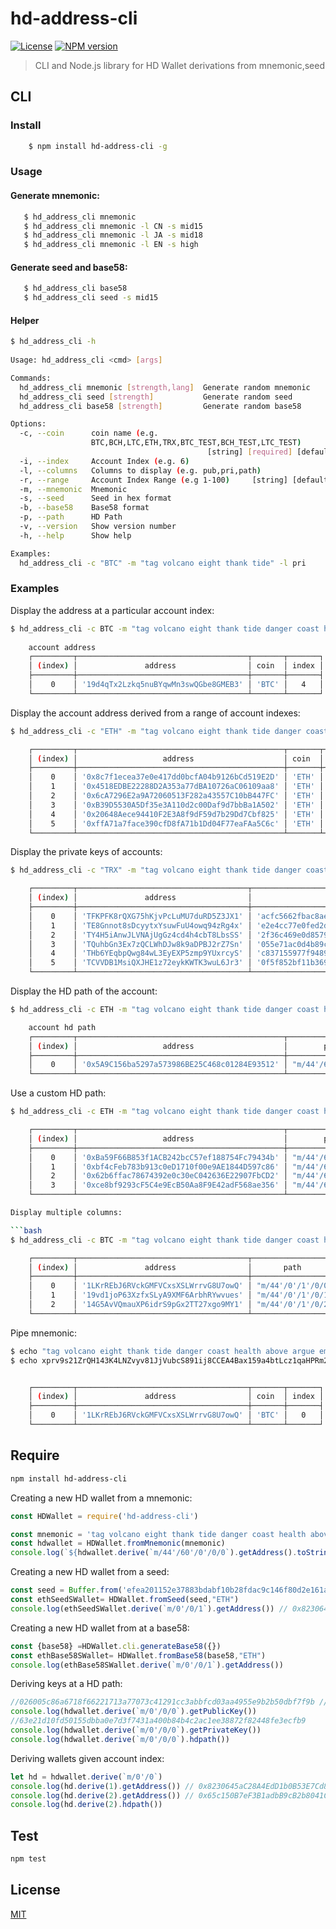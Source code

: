 # hd-address-cli


[![License](http://img.shields.io/badge/license-MIT-blue.svg)](https://raw.githubusercontent.com/miguelmota/ethereum-hdwallet/master/LICENSE)   [![NPM version](https://img.shields.io/npm/v/hd-address-cli?style=flat-square)](https://www.npmjs.com/package/hd-address-cli)
 >CLI and Node.js library for  HD Wallet derivations from mnemonic,seed


## CLI

### Install

```bash
    $ npm install hd-address-cli -g
```

### Usage
#### Generate mnemonic:
```bash
   $ hd_address_cli mnemonic
   $ hd_address_cli mnemonic -l CN -s mid15
   $ hd_address_cli mnemonic -l JA -s mid18
   $ hd_address_cli mnemonic -l EN -s high
```

#### Generate seed and base58:
```bash
   $ hd_address_cli base58
   $ hd_address_cli seed -s mid15 
```

#### Helper
```bash
$ hd_address_cli -h
 
Usage: hd_address_cli <cmd> [args]

Commands:
  hd_address_cli mnemonic [strength,lang]  Generate random mnemonic
  hd_address_cli seed [strength]           Generate random seed
  hd_address_cli base58 [strength]         Generate random base58

Options:
  -c, --coin      coin name (e.g.
                  BTC,BCH,LTC,ETH,TRX,BTC_TEST,BCH_TEST,LTC_TEST)
                                            [string] [required] [default: "BTC"]
  -i, --index     Account Index (e.g. 6)                                [number]
  -l, --columns   Columns to display (e.g. pub,pri,path)                [string]
  -r, --range     Account Index Range (e.g 1-100)     [string] [default: "1-10"]
  -m, --mnemonic  Mnemonic                                              [string]
  -s, --seed      Seed in hex format                                    [string]
  -b, --base58    Base58 format                                         [string]
  -p, --path      HD Path                                               [string]
  -v, --version   Show version number                                  [boolean]
  -h, --help      Show help                                            [boolean]

Examples:
  hd_address_cli -c "BTC" -m "tag volcano eight thank tide" -l pri


``` 

### Examples

Display the address at a particular account index:

```bash
$ hd_address_cli -c BTC -m "tag volcano eight thank tide danger coast health above argue embrace heavy" -i 4
    
    account address
    ┌─────────┬──────────────────────────────────────┬───────┬───────┐
    │ (index) │               address                │ coin  │ index │
    ├─────────┼──────────────────────────────────────┼───────┼───────┤
    │    0    │ '19d4qTx2Lzkq5nuBYqwMn3swQGbe8GMEB3' │ 'BTC' │   4   │
    └─────────┴──────────────────────────────────────┴───────┴───────┘
```

Display the account address derived from a range of account indexes:

```bash
$ hd_address_cli -c "ETH" -m "tag volcano eight thank tide danger coast health above argue embrace heavy" -r 5-10

    ┌─────────┬──────────────────────────────────────────────┬───────┬───────┐
    │ (index) │                   address                    │ coin  │ index │
    ├─────────┼──────────────────────────────────────────────┼───────┼───────┤
    │    0    │ '0x8c7f1ecea37e0e417dd0bcfA04b9126bCd519E2D' │ 'ETH' │   5   │
    │    1    │ '0x4518EDBE22288D2A353a77dBA10726aC06109aa8' │ 'ETH' │   6   │
    │    2    │ '0x6cA7296E2a9A72060513F282a43557C10bB447FC' │ 'ETH' │   7   │
    │    3    │ '0xB39D5530A5Df35e3A110d2c00Daf9d7bbBa1A502' │ 'ETH' │   8   │
    │    4    │ '0x20648Aece94410F2E3A8f9dF59d7b29Dd7Cbf825' │ 'ETH' │   9   │
    │    5    │ '0xffA71a7face390cfD8fA71b1Dd04F77eaFAa5C6c' │ 'ETH' │  10   │
    └─────────┴──────────────────────────────────────────────┴───────┴───────┘
```

Display the private keys of accounts:

```bash
$ hd_address_cli -c "TRX" -m "tag volcano eight thank tide danger coast health above argue embrace heavy" -r 5-10 -l pri

    ┌─────────┬──────────────────────────────────────┬────────────────────────────────────────────────────────────────────┬───────┬───────┐
    │ (index) │               address                │                                pri                                 │ coin  │ index │
    ├─────────┼──────────────────────────────────────┼────────────────────────────────────────────────────────────────────┼───────┼───────┤
    │    0    │ 'TFKPFK8rQXG75hKjvPcLuMU7duRD5Z3JX1' │ 'acfc5662fbac8aea7bf3eeb9c6ee8a2c188fbe76336b2bc83444734827afec0a' │ 'TRX' │   5   │
    │    1    │ 'TE8Gnnot8sDcyytxYsuwFuU4owq94zRg4x' │ 'e2e4cc77e0fed2d4a764f796342ccc22241aa9f5b90f5b39bb4080ee5462a910' │ 'TRX' │   6   │
    │    2    │ 'TY4H5iAnwJLVNAjUgGz4cd4h4cbT8LbsSS' │ '2f36c469e0d8579a1ab4fa9f927db274f21b8be2fc558f8a9fe2701765b954ec' │ 'TRX' │   7   │
    │    3    │ 'TQuhbGn3Ex7zQCLWhDJw8k9aDPBJ2rZ7Sn' │ '055e71ac0d4b89c7fc1f5b53291578389e690d37bbf09a2e0b8f4f4c76e947e9' │ 'TRX' │   8   │
    │    4    │ 'THb6YEqbpQwg84wL3EyEXP5zmp9YUxrcyS' │ 'c837155977f9489f9b23d510b4622529abf2191bc9d67cc2f27127dcb432ced1' │ 'TRX' │   9   │
    │    5    │ 'TCVVDB1MsiQXJHE1z72eykKWTK3wuL6Jr3' │ '0f5f852bf11b369d09b1755eff426ea4f89cf42b89e8f9a01987558dee713aa2' │ 'TRX' │  10   │
    └─────────┴──────────────────────────────────────┴────────────────────────────────────────────────────────────────────┴───────┴───────┘

```

Display the HD path of the account:

```bash
$ hd_address_cli -c ETH -m "tag volcano eight thank tide danger coast health above argue embrace heavy" -i 3 -l path

    account hd path
    ┌─────────┬──────────────────────────────────────────────┬────────────────────┬───────┬───────┐
    │ (index) │                   address                    │        path        │ coin  │ index │
    ├─────────┼──────────────────────────────────────────────┼────────────────────┼───────┼───────┤
    │    0    │ '0x5A9C156ba5297a573986BE25C468c01284E93512' │ "m/44'/60'/1'/0/3" │ 'ETH' │   3   │
    └─────────┴──────────────────────────────────────────────┴────────────────────┴───────┴───────┘

```

Use a custom HD path:

```bash
$ hd_address_cli -c ETH -m "tag volcano eight thank tide danger coast health above argue embrace heavy" -p "m/20'/0/" -l path,pri -r 0-3

    ┌─────────┬──────────────────────────────────────────────┬─────────────────────┬────────────────────────────────────────────────────────────────────┬───────┬───────┐
    │ (index) │                   address                    │        path         │                                pri                                 │ coin  │ index │
    ├─────────┼──────────────────────────────────────────────┼─────────────────────┼────────────────────────────────────────────────────────────────────┼───────┼───────┤
    │    0    │ '0xBa59F66B853f1ACB242bcC57ef188754Fc79434b' │ "m/44'/60'/20'/0/0" │ 'a4a7e3e62839dd97c5abfde41c635fa71a00dc5a69c5a0324c8759108701329d' │ 'ETH' │   0   │
    │    1    │ '0xbf4cFeb783b913c0eD1710f00e9AE1844D597c86' │ "m/44'/60'/20'/0/1" │ '93221ffcd3dea9816ec7b6f69f34ab5f7dc1bd3d0be19a3da395d929bdea8238' │ 'ETH' │   1   │
    │    2    │ '0x62b6ffac78674392e0c30eC042636E22907FbCD2' │ "m/44'/60'/20'/0/2" │ '8fc1b1839cd9e5901f534bf22a385c9b78907aa3e417399e140e10f9c0231b38' │ 'ETH' │   2   │
    │    3    │ '0xce8bf9293cF5C4e9EcB50Aa8F9E42adF568ae356' │ "m/44'/60'/20'/0/3" │ '93b1302f88019cfd120f83677274447ae76112be7e31b6aee59928fbb9a12584' │ 'ETH' │   3   │
    └─────────┴──────────────────────────────────────────────┴─────────────────────┴────────────────────────────────────────────────────────────────────┴───────┴───────┘

Display multiple columns:

```bash
$ hd_address_cli -c BTC -m "tag volcano eight thank tide danger coast health above argue embrace heavy" -l "pri,path" -r 0-2

    ┌─────────┬──────────────────────────────────────┬───────────────────┬────────────────────────────────────────────────────────────────────┬───────┬───────┐
    │ (index) │               address                │       path        │                                pri                                 │ coin  │ index │
    ├─────────┼──────────────────────────────────────┼───────────────────┼────────────────────────────────────────────────────────────────────┼───────┼───────┤
    │    0    │ '1LKrREbJ6RVckGMFVCxsXSLWrrvG8U7owQ' │ "m/44'/0'/1'/0/0" │ '4923e84b81af6edc3203587eed7075c89563e83bf44b2496a1b0fb8579a0584b' │ 'BTC' │   0   │
    │    1    │ '19vd1joP63XzfxSLyA9XMF6ArbhRYwvues' │ "m/44'/0'/1'/0/1" │ 'ab81bfbd4741d69dc6f867556dd022c97bd11baeb02e2bdc33011b69a4c1909b' │ 'BTC' │   1   │
    │    2    │ '14G5AvVQmauXP6idrS9pGx2TT27xgo9MY1' │ "m/44'/0'/1'/0/2" │ '44c3bc65f21661f8fdeb37e49826e78a0c10a2c5b8864bb293e41826cad87e32' │ 'BTC' │   2   │
    └─────────┴──────────────────────────────────────┴───────────────────┴────────────────────────────────────────────────────────────────────┴───────┴───────┘

```

Pipe mnemonic:

```bash
$ echo "tag volcano eight thank tide danger coast health above argue embrace heavy"  | hd_address_cli -c BTC -i 0
$ echo xprv9s21ZrQH143K4LNZvyv81JjVubcS891ij8CCEA4Bax159a4btLcz1qaHPRm2yr3bWawDX7B8gzAP6rVwY3BorBeWMYcsehtCzkMXA7nJB3g | hd_address_cli -b -c ETH


    ┌─────────┬──────────────────────────────────────┬───────┬───────┐
    │ (index) │               address                │ coin  │ index │
    ├─────────┼──────────────────────────────────────┼───────┼───────┤
    │    0    │ '1LKrREbJ6RVckGMFVCxsXSLWrrvG8U7owQ' │ 'BTC' │   0   │
    └─────────┴──────────────────────────────────────┴───────┴───────┘

```

## Require
```bash
npm install hd-address-cli
```

Creating a new HD wallet from a mnemonic:

```js
const HDWallet = require('hd-address-cli')

const mnemonic = 'tag volcano eight thank tide danger coast health above argue embrace heavy'
const hdwallet = HDWallet.fromMnemonic(mnemonic)
console.log(`${hdwallet.derive(`m/44'/60'/0'/0/0`).getAddress().toString('hex')}`) // 0xc49926c4124cee1cba0ea94ea31a6c12318df947
```

Creating a new HD wallet from a seed:

```js
const seed = Buffer.from('efea201152e37883bdabf10b28fdac9c146f80d2e161a544a7079d2ecc4e65948a0d74e47e924f26bf35aaee72b24eb210386bcb1deda70ded202a2b7d1a8c2e', 'hex')
const ethSeedSWallet= HDWallet.fromSeed(seed,"ETH")
console.log(ethSeedSWallet.derive(`m/0'/0/1`).getAddress()) // 0x8230645aC28A4EdD1b0B53E7Cd8019744E9dD559
```

Creating a new HD wallet from at a base58:

```js
const {base58} =HDWallet.cli.generateBase58({})
const ethBase58SWallet= HDWallet.fromBase58(base58,"ETH")
console.log(ethBase58SWallet.derive(`m/0'/0/1`).getAddress())
```

Deriving keys at a HD path:

```js
//026005c86a6718f66221713a77073c41291cc3abbfcd03aa4955e9b2b50dbf7f9b // compression public key
console.log(hdwallet.derive(`m/0'/0/0`).getPublicKey())
//63e21d10fd50155dbba0e7d3f7431a400b84b4c2ac1ee38872f82448fe3ecfb9
console.log(hdwallet.derive(`m/0'/0/0`).getPrivateKey()) 
console.log(hdwallet.derive(`m/0'/0/0`).hdpath())
```



Deriving wallets given account index:

```js
let hd = hdwallet.derive(`m/0'/0`)
console.log(hd.derive(1).getAddress()) // 0x8230645aC28A4EdD1b0B53E7Cd8019744E9dD559
console.log(hd.derive(2).getAddress()) // 0x65c150B7eF3B1adbB9cB2b8041C892b15eDde05A
console.log(hd.derive(2).hdpath())
```

## Test

```bash
npm test
```

## License

[MIT](LICENSE)
